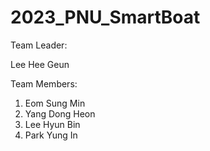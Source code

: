 # 2023_PNU_SmartBoat

Team Leader:  
   
   Lee Hee Geun
  
Team Members:

   1. Eom Sung Min  
   2. Yang Dong Heon  
   3. Lee Hyun Bin  
   4. Park Yung In  

